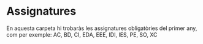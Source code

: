 # Assignatures
En aquesta carpeta hi trobaràs les assignatures obligatòries del primer any, com per exemple: AC, BD, CI, EDA, EEE, IDI, IES, PE, SO, XC
